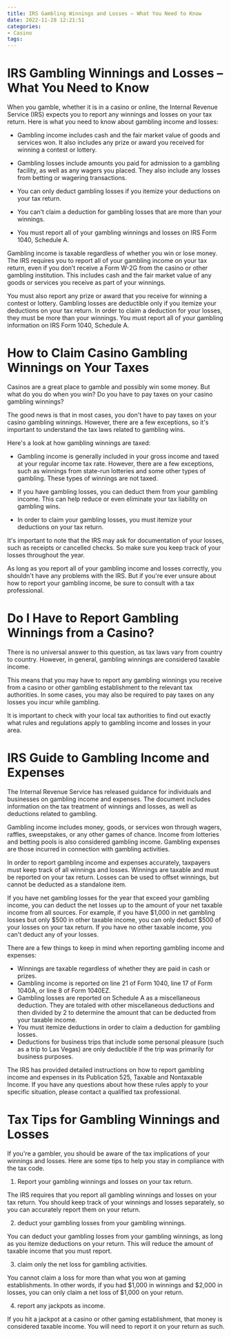 ```yaml
---
title: IRS Gambling Winnings and Losses – What You Need to Know
date: 2022-11-28 12:21:51
categories:
- Casino
tags:
---
```



#  IRS Gambling Winnings and Losses – What You Need to Know

When you gamble, whether it is in a casino or online, the Internal Revenue Service (IRS) expects you to report any winnings and losses on your tax return. Here is what you need to know about gambling income and losses:

* Gambling income includes cash and the fair market value of goods and services won. It also includes any prize or award you received for winning a contest or lottery.

* Gambling losses include amounts you paid for admission to a gambling facility, as well as any wagers you placed. They also include any losses from betting or wagering transactions.

* You can only deduct gambling losses if you itemize your deductions on your tax return.

* You can’t claim a deduction for gambling losses that are more than your winnings.

* You must report all of your gambling winnings and losses on IRS Form 1040, Schedule A.

Gambling income is taxable regardless of whether you win or lose money. The IRS requires you to report all of your gambling income on your tax return, even if you don’t receive a Form W-2G from the casino or other gambling institution. This includes cash and the fair market value of any goods or services you receive as part of your winnings.

You must also report any prize or award that you receive for winning a contest or lottery. Gambling losses are deductible only if you itemize your deductions on your tax return. In order to claim a deduction for your losses, they must be more than your winnings. You must report all of your gambling information on IRS Form 1040, Schedule A.

#  How to Claim Casino Gambling Winnings on Your Taxes 

Casinos are a great place to gamble and possibly win some money. But what do you do when you win? Do you have to pay taxes on your casino gambling winnings? 

The good news is that in most cases, you don't have to pay taxes on your casino gambling winnings. However, there are a few exceptions, so it's important to understand the tax laws related to gambling wins. 

Here's a look at how gambling winnings are taxed: 

- Gambling income is generally included in your gross income and taxed at your regular income tax rate. However, there are a few exceptions, such as winnings from state-run lotteries and some other types of gambling. These types of winnings are not taxed. 

- If you have gambling losses, you can deduct them from your gambling income. This can help reduce or even eliminate your tax liability on gambling wins. 

- In order to claim your gambling losses, you must itemize your deductions on your tax return. 

It's important to note that the IRS may ask for documentation of your losses, such as receipts or cancelled checks. So make sure you keep track of your losses throughout the year. 

As long as you report all of your gambling income and losses correctly, you shouldn't have any problems with the IRS. But if you're ever unsure about how to report your gambling income, be sure to consult with a tax professional.

#  Do I Have to Report Gambling Winnings from a Casino?

There is no universal answer to this question, as tax laws vary from country to country. However, in general, gambling winnings are considered taxable income.

This means that you may have to report any gambling winnings you receive from a casino or other gambling establishment to the relevant tax authorities. In some cases, you may also be required to pay taxes on any losses you incur while gambling.

It is important to check with your local tax authorities to find out exactly what rules and regulations apply to gambling income and losses in your area.

#  IRS Guide to Gambling Income and Expenses 

The Internal Revenue Service has released guidance for individuals and businesses on gambling income and expenses. The document includes information on the tax treatment of winnings and losses, as well as deductions related to gambling.

Gambling income includes money, goods, or services won through wagers, raffles, sweepstakes, or any other games of chance. Income from lotteries and betting pools is also considered gambling income. Gambling expenses are those incurred in connection with gambling activities.

In order to report gambling income and expenses accurately, taxpayers must keep track of all winnings and losses. Winnings are taxable and must be reported on your tax return. Losses can be used to offset winnings, but cannot be deducted as a standalone item.

If you have net gambling losses for the year that exceed your gambling income, you can deduct the net losses up to the amount of your net taxable income from all sources. For example, if you have $1,000 in net gambling losses but only $500 in other taxable income, you can only deduct $500 of your losses on your tax return. If you have no other taxable income, you can't deduct any of your losses.

There are a few things to keep in mind when reporting gambling income and expenses: 
- Winnings are taxable regardless of whether they are paid in cash or prizes.
- Gambling income is reported on line 21 of Form 1040, line 17 of Form 1040A, or line 8 of Form 1040EZ. 
- Gambling losses are reported on Schedule A as a miscellaneous deduction. They are totaled with other miscellaneous deductions and then divided by 2 to determine the amount that can be deducted from your taxable income. 
- You must itemize deductions in order to claim a deduction for gambling losses. 
- Deductions for business trips that include some personal pleasure (such as a trip to Las Vegas) are only deductible if the trip was primarily for business purposes. 

The IRS has provided detailed instructions on how to report gambling income and expenses in its Publication 525, Taxable and Nontaxable Income. If you have any questions about how these rules apply to your specific situation, please contact a qualified tax professional.

#  Tax Tips for Gambling Winnings and Losses

If you're a gambler, you should be aware of the tax implications of your winnings and losses. Here are some tips to help you stay in compliance with the tax code.

1. Report your gambling winnings and losses on your tax return.

The IRS requires that you report all gambling winnings and losses on your tax return. You should keep track of your winnings and losses separately, so you can accurately report them on your return.

2. deduct your gambling losses from your gambling winnings.

You can deduct your gambling losses from your gambling winnings, as long as you itemize deductions on your return. This will reduce the amount of taxable income that you must report.

3. claim only the net loss for gambling activities.

You cannot claim a loss for more than what you won at gaming establishments. In other words, if you had $1,000 in winnings and $2,000 in losses, you can only claim a net loss of $1,000 on your return.

4. report any jackpots as income.

If you hit a jackpot at a casino or other gaming establishment, that money is considered taxable income. You will need to report it on your return as such.